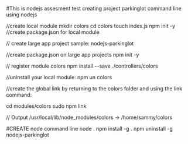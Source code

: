 #This is nodejs assesment test creating project parkinglot command line using nodejs

//create local module
mkdir colors
cd colors
touch index.js
npm init -y  //create package.json for local module


// create large app project
sample: nodejs-parkinglot

//create package.json on large app projects
npm init -y

// register module colors
npm install --save ./controllers/colors

//uninstall your local module:
npm un colors

//create the global link by returning to the colors folder and using the link command:

cd modules/colors
sudo npm link

// Output
/usr/local/lib/node_modules/colors -> /home/sammy/colors



#CREATE node command line
node .
npm install -g .
npm uninstall -g nodejs-parkinglot